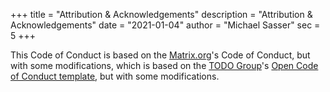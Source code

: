 +++
title = "Attribution & Acknowledgements"
description = "Attribution & Acknowledgements"
date = "2021-01-04"
author = "Michael Sasser"
sec = 5
+++

This Code of Conduct is based on the [Matrix.org](https://matrix.org/legal/code-of-conduct)'s Code of Conduct, but with some modifications, which is based on the [TODO Group](https://twitter.com/todogroup)'s [Open Code of Conduct template](https://github.com/todogroup/opencodeofconduct), but with some modifications.
